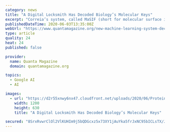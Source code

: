 ```yaml
---
category: news
title: "A Digital Locksmith Has Decoded Biology’s Molecular Keys"
excerpt: "Correia’s system, called MaSIF (short for molecular surface interaction fingerprinting), avoids the inherent complexity of a protein’s 3D shape by ignoring the molecules’ internal structure. Instead,"
publishedDateTime: 2020-06-03T13:35:00Z
webUrl: "https://www.quantamagazine.org/new-machine-learning-system-decodes-how-proteins-interact-20200603"
type: article
quality: 24
heat: 24
published: false

provider:
  name: Quanta Magazine
  domain: quantamagazine.org

topics:
  - Google AI
  - AI

images:
  - url: "https://d2r55xnwy6nx47.cloudfront.net/uploads/2020/06/Protein_1200_Social.jpg"
    width: 1200
    height: 630
    title: "A Digital Locksmith Has Decoded Biology’s Molecular Keys"

secured: "8SrxRvwrClOl2VlKUHIm9j5bQDGcxz5x73XY1jAuYka5frJxNC95bICLsTX/JcpPXWhuSXpEp96RtMs+Yf+sRVKdnYBO/TZJWl7q843VTeRk4hBRBiB0HPL4c/LbcIPW1c2SIARCHoIOJCOlDHgTlnYpbiXckJMwaTZWB+0QrvcG19uVV6msv8x7IVC3b2m8bMz9PEotKSGvsBNhrFDMYw0+UPlTTcRxC/mcqClU1x42NonQZVapuJ5d06Tzr1kq42XDmaUuCKVCUyPzTdqZo0qtcZZfGszzRbUMyGNbpLBHlLYkp5rOhHWe5X8RhKem0K7sfexyawrcFdZRqb93Vrrgazorc9fv3SNBotsDtDZhE6T2hxoOPmpf2RwH+q5xY6MlB0KtydnYh8QYOQFHEqMcItAM9UuDd0aX1+8qZehS55cgdSYNhxXeI/14uCUOEQFLwIMSARUXIQhgKMY00N4LGX3GTCcNOHh1ADw97tw=;50L46sxwtLf/E2+nyZ/+Iw=="
---
```


